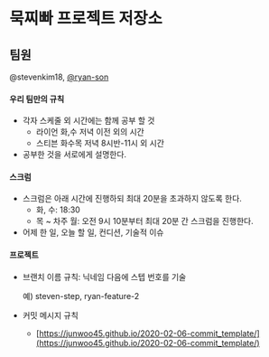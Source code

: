 # 묵찌빠 프로젝트 저장소

## 팀원
@stevenkim18, [@ryan-son](https://github.com/ryan-son)

#### ****우리 팀만의 규칙****

- 각자 스케줄 외 시간에는 함께 공부 할 것
    - 라이언 화,수 저녁 이전 외의 시간
    - 스티븐 화수목 저녁 8시반-11시 외 시간
- 공부한 것을 서로에게 설명한다.

#### ****스크럼****

- 스크럼은 아래 시간에 진행하되 최대 20분을 초과하지 않도록 한다.
    - 화, 수: 18:30
    - 목 ~ 차주 월: 오전 9시 10분부터 최대 20분 간 스크럼을 진행한다.
- 어제 한 일, 오늘 할 일, 컨디션, 기술적 이슈

#### ****프로젝트****

- 브랜치 이름 규칙: 닉네임 다음에 스텝 번호를 기술

    예) steven-step, ryan-feature-2

- 커밋 메시지 규칙
    - [https://junwoo45.github.io/2020-02-06-commit_template/](https://junwoo45.github.io/2020-02-06-commit_template/)


